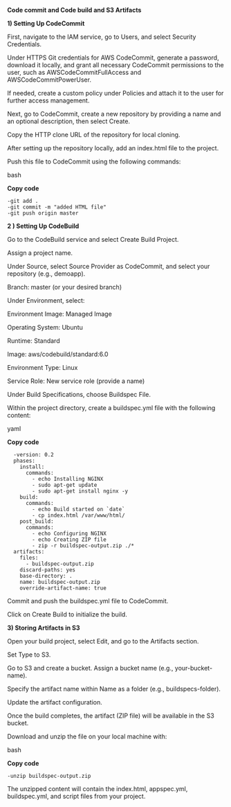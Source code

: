 **Code commit and Code build and S3 Artifacts**


**1) Setting Up CodeCommit**

First, navigate to the IAM service, go to Users, and select Security Credentials.

Under HTTPS Git credentials for AWS CodeCommit, generate a password, download it locally, and grant all necessary CodeCommit permissions to the user, such as AWSCodeCommitFullAccess and AWSCodeCommitPowerUser.

If needed, create a custom policy under Policies and attach it to the user for further access management.

Next, go to CodeCommit, create a new repository by providing a name and an optional description, then select Create.

Copy the HTTP clone URL of the repository for local cloning.

After setting up the repository locally, add an index.html file to the project.

Push this file to CodeCommit using the following commands:

bash

**Copy code**
    
    -git add .
    -git commit -m "added HTML file"
    -git push origin master
    
**2 )  Setting Up CodeBuild**

Go to the CodeBuild service and select Create Build Project.

Assign a project name.

Under Source, select Source Provider as CodeCommit, and select your repository (e.g., demoapp).

Branch: master (or your desired branch)

Under Environment, select:

Environment Image: Managed Image

Operating System: Ubuntu

Runtime: Standard

Image: aws/codebuild/standard:6.0

Environment Type: Linux

Service Role: New service role (provide a name)

Under Build Specifications, choose Buildspec File.

Within the project directory, create a buildspec.yml file with the following content:

yaml

**Copy code**

      -version: 0.2
      phases:
        install:
          commands:
            - echo Installing NGINX
            - sudo apt-get update
            - sudo apt-get install nginx -y
        build:
          commands:
            - echo Build started on `date`
            - cp index.html /var/www/html/
        post_build:
          commands:
            - echo Configuring NGINX
            - echo Creating ZIP file
            - zip -r buildspec-output.zip ./*
      artifacts:
        files:
          - buildspec-output.zip
        discard-paths: yes
        base-directory: .
        name: buildspec-output.zip
        override-artifact-name: true

Commit and push the buildspec.yml file to CodeCommit.

Click on Create Build to initialize the build.

**3)  Storing Artifacts in S3**

Open your build project, select Edit, and go to the Artifacts section.

Set Type to S3.

Go to S3 and create a bucket. Assign a bucket name (e.g., your-bucket-name).

Specify the artifact name within Name as a folder (e.g., buildspecs-folder).

Update the artifact configuration.

Once the build completes, the artifact (ZIP file) will be available in the S3 bucket.

Download and unzip the file on your local machine with:

bash

**Copy code**

    -unzip buildspec-output.zip

The unzipped content will contain the index.html, appspec.yml, buildspec.yml, and script files from your project.

